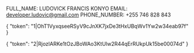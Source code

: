 FULL_NAME: LUDOVICK FRANCIS KONYO
EMAIL: developer.ludovic@gmail.com
PHONE_NUMBER: +255 746 828 843


{
    "token": "1|OhT1VyxqseeRSyV9cJnXK7jxDe3tHxUBqWv1Yw2w34eab97f"
}

{
    "token": "2|RjozlARKe1tOzJBoWAo3KtUlw2R44qErRUkpUk15be00074d"
}